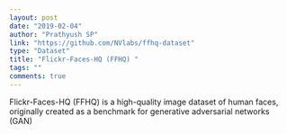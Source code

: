 ```yaml
---
layout: post
date: "2019-02-04"
author: "Prathyush SP"
link: "https://github.com/NVlabs/ffhq-dataset"
type: "Dataset"
title: "Flickr-Faces-HQ (FFHQ) "
tags: ""
comments: true
---
```

Flickr-Faces-HQ (FFHQ) is a high-quality image dataset of human faces, originally created as a benchmark for generative adversarial networks (GAN)